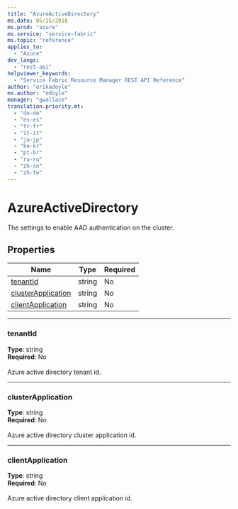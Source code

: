 ```yaml
---
title: "AzureActiveDirectory"
ms.date: 05/25/2018
ms.prod: "azure"
ms.service: "service-fabric"
ms.topic: "reference"
applies_to: 
  - "Azure"
dev_langs: 
  - "rest-api"
helpviewer_keywords: 
  - "Service Fabric Resource Manager REST API Reference"
author: "erikadoyle"
ms.author: "edoyle"
manager: "gwallace"
translation.priority.mt: 
  - "de-de"
  - "es-es"
  - "fr-fr"
  - "it-it"
  - "ja-jp"
  - "ko-kr"
  - "pt-br"
  - "ru-ru"
  - "zh-cn"
  - "zh-tw"
---
```

# AzureActiveDirectory

The settings to enable AAD authentication on the cluster.

## Properties
| Name | Type | Required |
| --- | --- | --- |
| [tenantId](#tenantid) | string | No |
| [clusterApplication](#clusterapplication) | string | No |
| [clientApplication](#clientapplication) | string | No |

____
### tenantId
__Type__: string <br/>
__Required__: No<br/>
<br/>
Azure active directory tenant id.

____
### clusterApplication
__Type__: string <br/>
__Required__: No<br/>
<br/>
Azure active directory cluster application id.

____
### clientApplication
__Type__: string <br/>
__Required__: No<br/>
<br/>
Azure active directory client application id.
